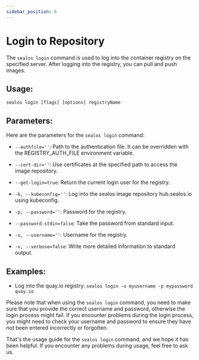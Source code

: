 ```yaml
---
sidebar_position: 6
---
```


# Login to Repository

The `sealos login` command is used to log into the container registry on the specified server. After logging into the
registry, you can pull and push images.

## Usage:

`sealos login [flags] [options] registryName`

## Parameters:

Here are the parameters for the `sealos login` command:

- `--authfile=''`: Path to the authentication file. It can be overridden with the REGISTRY_AUTH_FILE environment
  variable.

- `--cert-dir=''`: Use certificates at the specified path to access the image repository.

- `--get-login=true`: Return the current login user for the registry.

- `-k, --kubeconfig=''`: Log into the sealos image repository hub.sealos.io using kubeconfig.

- `-p, --password=''`: Password for the registry.

- `--password-stdin=false`: Take the password from standard input.

- `-u, --username=''`: Username for the registry.

- `-v, --verbose=false`: Write more detailed information to standard output.

## Examples:

- Log into the quay.io registry: `sealos login -u myusername -p mypassword quay.io`

Please note that when using the `sealos login` command, you need to make sure that you provide the correct username and
password, otherwise the login process might fail. If you encounter problems during the login process, you might need to
check your username and password to ensure they have not been entered incorrectly or forgotten.

That's the usage guide for the `sealos login` command, and we hope it has been helpful. If you encounter any problems
during usage, feel free to ask us.
